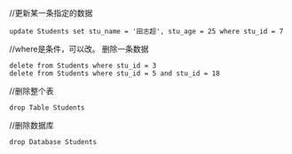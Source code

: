 //更新某一条指定的数据
```
update Students set stu_name = '田志超', stu_age = 25 where stu_id = 7
```

//where是条件，可以改。  删除一条数据
```
delete from Students where stu_id = 3
delete from Students where stu_id = 5 and stu_id = 18
```

//删除整个表
```
drop Table Students
```

//删除数据库

```
drop Database Students
```

